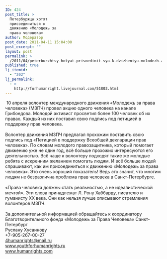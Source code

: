 ```yaml
---
ID: 424
post_title: >
  Петербуржцы хотят
  присоединиться к
  движению «Молодежь за
  права человека»
author: Модератор
post_date: 2011-04-11 15:04:00
post_excerpt: ""
layout: post
permalink: >
  /2011/04/peterburzhtsy-hotyat-prisoedinit-sya-k-dvizheniyu-molodezh-za-prava-cheloveka.html
published: true
lj_itemid:
  - "202"
lj_permalink:
  - >
    http://forhumanright.livejournal.com/51803.html
---
```

&nbsp;10 апреля волонтер международного движения &laquo;Молодежь за права человека&raquo; (МЗПЧ) провел акцию одного человека на канале Грибоедова. Молодой активист просветил более 100 человек об их правах. Каждый из них поставил свою подпись под петицией в поддержку прав человека.<br /><br />Волонтер движения МЗПЧ предлагал прохожим поставить свою подпись под &laquo;Петицией в поддержку Всеобщей декларации прав человека&raquo;. По словам молодого правозащитника, который помогает движению уже не один год, всё больше прохожих интересуются его деятельностью. Всё чаще к волонтеру подходят такие же молодые ребята с искренним желанием помогать людям. И всё больше людей спрашивают, как им присоединиться к движению &laquo;Молодежь за права человека&raquo;. Это очень хороший показатель! Ведь это значит, что многим людям не безразлична проблема прав человека в Санкт-Петербурге.<br /><br />&laquo;Права человека должны стать реальностью, а не идеалистической мечтой&raquo;. Эти слова принадлежат Л. Рону Хаббарду, писателю и гуманисту ХХ века. Они как нельзя лучше описывают стремления волонтеров МЗПЧ.<br /><br />За дополнительной информацией обращайтесь к координатору<br />Благотворительного фонда &laquo;Молодежь за Права Человека&raquo; Санкт-Петербург<br />Руслану Хусаинову<br />+7-905-267-00-27<br />4humanrights@mail.ru<br />www.youthforhumanrights.ru<br />www.humanrights.com<img alt="" src="http://cs11090.vkontakte.ru/u35202262/94239692/x_3c644dd0.jpg" />